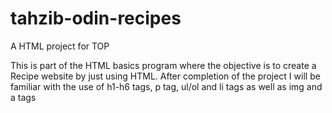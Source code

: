 # tahzib-odin-recipes
A HTML project for TOP

This is part of the HTML basics program where the objective is to create a Recipe website by just using HTML.
After completion of the project I will be familiar with the use of h1-h6 tags, p tag, ul/ol and li tags as well as img and a tags
